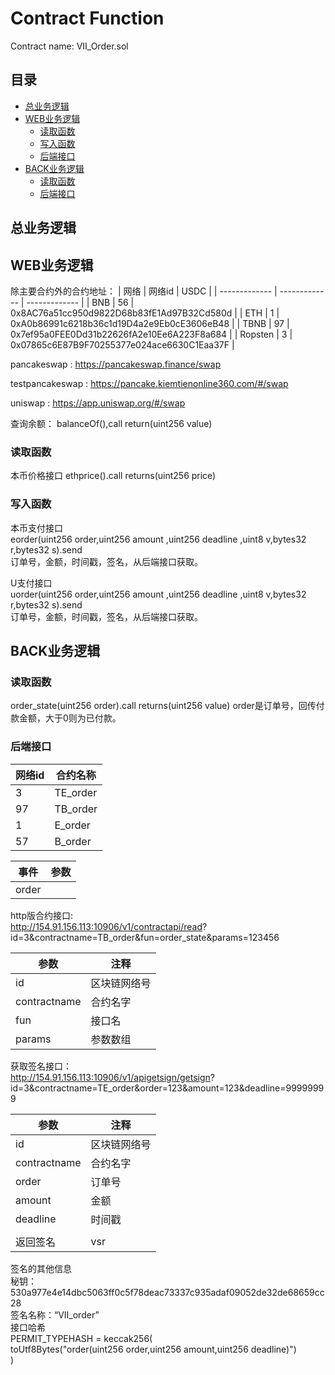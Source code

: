 # Contract Function
Contract name: VII_Order.sol
## 目录
* [总业务逻辑](#总业务逻辑)
* [WEB业务逻辑](#WEB业务逻辑)
    * [读取函数](#读取函数)
    * [写入函数](#写入函数)
    * [后端接口](#后端接口)
* [BACK业务逻辑](#BACK业务逻辑)
    * [读取函数](#读取函数)
    * [后端接口](#后端接口)

## 总业务逻辑
## WEB业务逻辑
除主要合约外的合约地址：
|   网络    | 网络id | USDC |
|   -------------   |   -------------   |   -------------   |
|   BNB       | 56        |   0x8AC76a51cc950d9822D68b83fE1Ad97B32Cd580d    |
|   ETH       |   1       |   0xA0b86991c6218b36c1d19D4a2e9Eb0cE3606eB48    |
|   TBNB      |   97      |   0x7ef95a0FEE0Dd31b22626fA2e10Ee6A223F8a684    |
|   Ropsten   |   3       |   0x07865c6E87B9F70255377e024ace6630C1Eaa37F    |

pancakeswap : 
https://pancakeswap.finance/swap

testpancakeswap : 
https://pancake.kiemtienonline360.com/#/swap

uniswap : 
https://app.uniswap.org/#/swap

查询余额：
balanceOf(),call    return(uint256 value)


### 读取函数
本币价格接口
ethprice().call     returns(uint256 price)

### 写入函数
本币支付接口  
eorder(uint256 order,uint256 amount ,uint256 deadline ,uint8 v,bytes32 r,bytes32 s).send  
订单号，金额，时间戳，签名，从后端接口获取。

U支付接口  
uorder(uint256 order,uint256 amount ,uint256 deadline ,uint8 v,bytes32 r,bytes32 s).send  
订单号，金额，时间戳，签名，从后端接口获取。



## BACK业务逻辑

### 读取函数
order_state(uint256 order).call     returns(uint256 value)
order是订单号，回传付款金额，大于0则为已付款。


### 后端接口

| 网络id | 合约名称 |
| ------------- | ------------- |
|       3        |       TE_order        |
|       97        |      TB_order         |
|       1        |       E_order        |
|       57        |      B_order         |

| 事件  | 参数  |
| ------------- | ------------- |
| order | 

http版合约接口:  
http://154.91.156.113:10906/v1/contractapi/read?  
id=3&contractname=TB_order&fun=order_state&params=123456  



| 参数 | 注释 |
| ------------- | ------------- |
|       id        |       区块链网络号        |
|       contractname        |       合约名字        |
|       fun        |       接口名        |
|       params        |       参数数组        |


获取签名接口：  
http://154.91.156.113:10906/v1/apigetsign/getsign?  
id=3&contractname=TE_order&order=123&amount=123&deadline=99999999

| 参数 | 注释 |
| ------------- | ------------- |
|       id        |       区块链网络号        |
|       contractname        |       合约名字        |
|       order        |       订单号        |
|       amount        |       金额        |
|       deadline        |       时间戳        |
|               |               |
|       返回签名        |       vsr        |




签名的其他信息  
秘钥：530a977e4e14dbc5063ff0c5f78deac73337c935adaf09052de32de68659cc28  
签名名称：“VII_order”  
接口哈希  
PERMIT_TYPEHASH = keccak256(  
  toUtf8Bytes("order(uint256 order,uint256 amount,uint256 deadline)")  
)  

